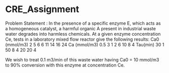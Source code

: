 # CRE_Assignment
Problem Statement : 
In the presence of a specific enzyme E, which acts as a homogeneous catalyst, 
a harmful organic A present in industrial waste water degrades into harmless 
chemicals. At a given enzyme concentration Ce, tests in a laboratory mixed flow 
reactor give the following results: 
Ca0 (mmol/m3) 2   5 6  6 11 14 16 24 
Ca (mmol/m3)  0.5 3 1  2  6 10  8  4 
Tau(min)      30  1 50 8  4 20 20  4

We wish to treat 0.1 m3/min of this waste water having Ca0 = 10 mmol/m3 to 
90% conversion with this enzyme at concentration Ce.
